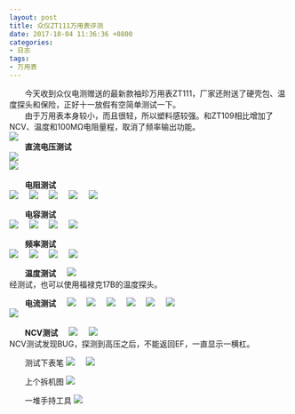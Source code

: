 ```yaml
---
layout: post
title: 众仪ZT111万用表评测
date: 2017-10-04 11:36:36 +0800
categories:
- 日志
tags:
- 万用表
---
```


　　今天收到众仪电测赠送的最新款袖珍万用表ZT111，厂家还附送了硬壳包、温度探头和保险，正好十一放假有空简单测试一下。    
　　由于万用表本身较小，而且很轻，所以塑料感较强。和ZT109相比增加了NCV、温度和100MΩ电阻量程，取消了频率输出功能。    
![](https://github.com/bh3nvn/bh3nvn.github.io/raw/master/image/2017/2017-10-04-01.jpg)    
　　**直流电压测试**    
![](https://github.com/bh3nvn/bh3nvn.github.io/raw/master/image/2017/2017-10-04-02.jpg)    
![](https://github.com/bh3nvn/bh3nvn.github.io/raw/master/image/2017/2017-10-04-03.png)    

　　**电阻测试**    
![](https://github.com/bh3nvn/bh3nvn.github.io/raw/master/image/2017/2017-10-04-04.jpg)    
![](https://github.com/bh3nvn/bh3nvn.github.io/raw/master/image/2017/2017-10-04-05.jpg)    
![](https://github.com/bh3nvn/bh3nvn.github.io/raw/master/image/2017/2017-10-04-06.jpg)    
![](https://github.com/bh3nvn/bh3nvn.github.io/raw/master/image/2017/2017-10-04-07.jpg)    
![](https://github.com/bh3nvn/bh3nvn.github.io/raw/master/image/2017/2017-10-04-08.jpg)    

　　**电容测试**    
![](https://github.com/bh3nvn/bh3nvn.github.io/raw/master/image/2017/2017-10-04-09.jpg)    
![](https://github.com/bh3nvn/bh3nvn.github.io/raw/master/image/2017/2017-10-04-10.jpg)    
![](https://github.com/bh3nvn/bh3nvn.github.io/raw/master/image/2017/2017-10-04-11.jpg)    
![](https://github.com/bh3nvn/bh3nvn.github.io/raw/master/image/2017/2017-10-04-12.jpg)    

　　**频率测试**    
![](https://github.com/bh3nvn/bh3nvn.github.io/raw/master/image/2017/2017-10-04-15.jpg)    
![](https://github.com/bh3nvn/bh3nvn.github.io/raw/master/image/2017/2017-10-04-14.jpg)    
![](https://github.com/bh3nvn/bh3nvn.github.io/raw/master/image/2017/2017-10-04-13.jpg)    
![](https://github.com/bh3nvn/bh3nvn.github.io/raw/master/image/2017/2017-10-04-16.jpg)    

　　**温度测试**     
![](https://github.com/bh3nvn/bh3nvn.github.io/raw/master/image/2017/2017-10-04-17.jpg)    
    经测试，也可以使用福禄克17B的温度探头。

　　**电流测试**     
![](https://github.com/bh3nvn/bh3nvn.github.io/raw/master/image/2017/2017-10-04-18.jpg)    
![](https://github.com/bh3nvn/bh3nvn.github.io/raw/master/image/2017/2017-10-04-20.jpg)     
![](https://github.com/bh3nvn/bh3nvn.github.io/raw/master/image/2017/2017-10-04-21.jpg)    
![](https://github.com/bh3nvn/bh3nvn.github.io/raw/master/image/2017/2017-10-04-22.jpg)    
![](https://github.com/bh3nvn/bh3nvn.github.io/raw/master/image/2017/2017-10-04-23.jpg)    
![](https://github.com/bh3nvn/bh3nvn.github.io/raw/master/image/2017/2017-10-04-24.jpg)    
![](https://github.com/bh3nvn/bh3nvn.github.io/raw/master/image/2017/2017-10-04-25.jpg)     

　　**NCV测试**     
![](https://github.com/bh3nvn/bh3nvn.github.io/raw/master/image/2017/2017-10-04-26.jpg)    
![](https://github.com/bh3nvn/bh3nvn.github.io/raw/master/image/2017/2017-10-04-27.jpg)    
    NCV测试发现BUG，探测到高压之后，不能返回EF，一直显示一横杠。    

 　　测试下表笔
![](https://github.com/bh3nvn/bh3nvn.github.io/raw/master/image/2017/2017-10-04-28.jpg)    
![](https://github.com/bh3nvn/bh3nvn.github.io/raw/master/image/2017/2017-10-04-29.jpg)    

 　　上个拆机图
![](https://github.com/bh3nvn/bh3nvn.github.io/raw/master/image/2017/2017-10-04-30.jpg)    


　　一堆手持工具
 ![](https://github.com/bh3nvn/bh3nvn.github.io/raw/master/image/2017/2017-10-04-31.jpg)    

